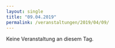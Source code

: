 ```yaml
---
layout: single
title: "09.04.2019"
permalink: /veranstaltungen/2019/04/09/
---
```


Keine Veranstaltung an diesem Tag.
